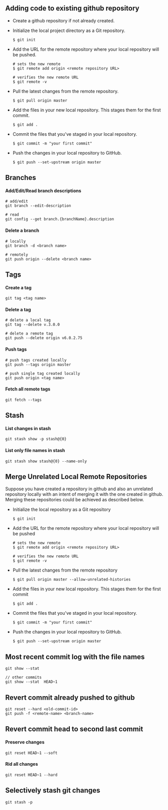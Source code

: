 ## Adding code to existing github repository

- Create a github repository if not already created.

- Initialize the local project directory as a Git repository.
  ```
  $ git init
  ```

- Add the URL for the remote repository where your local repository will be pushed.
  ```
  # sets the new remote
  $ git remote add origin <remote repository URL>

  # verifies the new remote URL
  $ git remote -v
  ```

- Pull the latest changes from the remote repository.
  ```
  $ git pull origin master
  ```

- Add the files in your new local repository. This stages them for the first commit.
  ```
  $ git add .
  ```

- Commit the files that you've staged in your local repository.
  ```
  $ git commit -m "your first commit"
  ```

- Push the changes in your local repository to GitHub.
  ```
  $ git push --set-upstream origin master
  ```

## Branches
#### Add/Edit/Read branch descriptions
```
# add/edit
git branch --edit-description

# read
git config --get branch.{branchName}.description
```

#### Delete a branch
```
# locally
git branch -d <branch name>

# remotely
git push origin --delete <branch name>
```

## Tags 

#### Create a tag
```
git tag <tag name>
```

#### Delete a tag
```
# delete a local tag
git tag --delete v.3.0.0

# delete a remote tag
git push --delete origin v6.0.2.75
```

#### Push tags
```
# push tags created locally
git push --tags origin master

# push single tag created locally
git push origin <tag name>
```

#### Fetch all remote tags
```
git fetch --tags
```

## Stash

#### List changes in stash
```
git stash show -p stash@{0}
```

#### List only file names in stash
```
git stash show stash@{0} --name-only
```

## Merge Unrelated Local Remote Repositories
Suppose you have created a repository in github and also an unrelated repository locally with an intent of merging it with the one created in github. Merging these repositories could be achieved as described below.

- Initialize the local repository as a Git repository
  ```
  $ git init
  ```

- Add the URL for the remote repository where your local repository will be pushed
  ```
  # sets the new remote
  $ git remote add origin <remote repository URL>

  # verifies the new remote URL
  $ git remote -v
  ```

- Pull the latest changes from the remote repository
  ```
  $ git pull origin master --allow-unrelated-histories
  ```

- Add the files in your new local repository. This stages them for the first commit
  ```
  $ git add .
  ```

- Commit the files that you've staged in your local repository.
  ```
  $ git commit -m "your first commit"
  ```

- Push the changes in your local repository to GitHub.
  ```
  $ git push --set-upstream origin master
  ```

## Most recent commit log with the file names
  ```
  git show --stat 

  // other commits
  git show --stat  HEAD~1
  ```

## Revert commit already pushed to github
  ```
  git reset --hard <old-commit-id>
  git push -f <remote-name> <branch-name>
  ```

## Revert commit head to second last commit

#### Preserve changes

```
git reset HEAD~1 --soft
```

#### Rid all changes

```
git reset HEAD~1 --hard
```

## Selectively stash git changes

```
git stash -p
```
